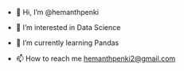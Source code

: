 - 👋 Hi, I’m @hemanthpenki
- 👀 I’m interested in Data Science
- 🌱 I’m currently learning Pandas

- 📫 How to reach me hemanthpenki2@gmail.com

<!---
hemanthpenki/hemanthpenki is a ✨ special ✨ repository because its `README.md` (this file) appears on your GitHub profile.
You can click the Preview link to take a look at your changes.
--->
